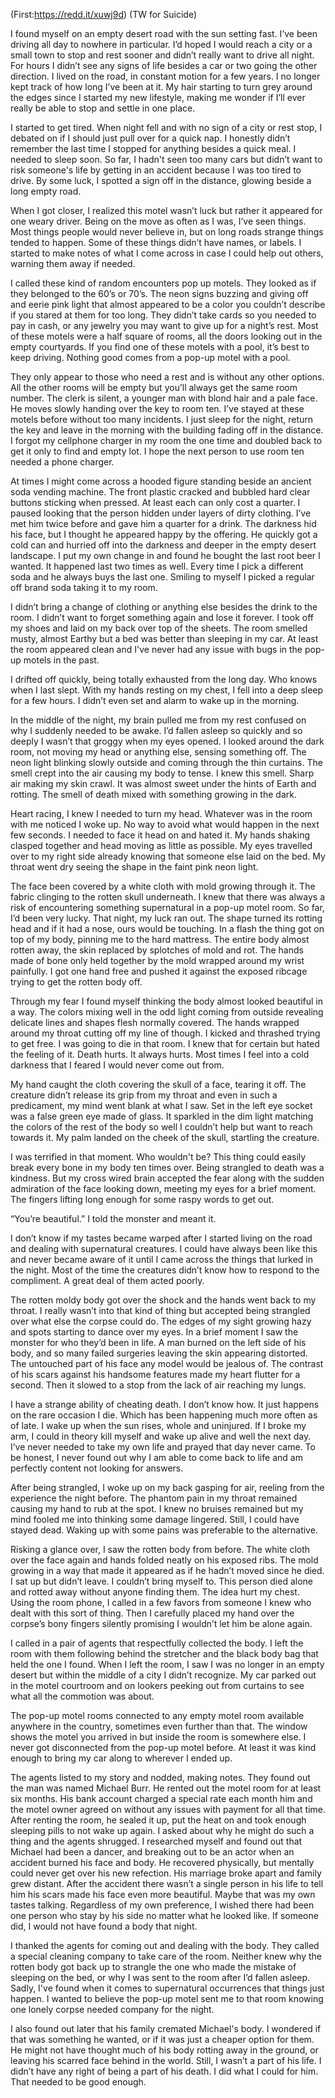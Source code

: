 (First:https://redd.it/xuwj9d)
(TW for Suicide)

I found myself on an empty desert road with the sun setting fast. I’ve been driving all day to nowhere in particular. I’d hoped I would reach a city or a small town to stop and rest sooner and didn’t really want to drive all night. For hours I didn’t see any signs of life besides a car or two going the other direction. I lived on the road, in constant motion for a few years. I no longer kept track of how long I’ve been at it. My hair starting to turn grey around the edges since I started my new lifestyle, making me wonder if I’ll ever really be able to stop and settle in one place. 

I started to get tired. When night fell and with no sign of a city or rest stop, I debated on if I should just pull over for a quick nap. I honestly didn’t remember the last time I stopped for anything besides a quick meal. I needed to sleep soon. So far, I hadn't seen too many cars but didn’t want to risk someone's life by getting in an accident because I was too tired to drive. By some luck, I spotted a sign off in the distance, glowing beside a long empty road. 

When I got closer, I realized this motel wasn’t luck but rather it appeared for one weary driver. Being on the move as often as I was, I’ve seen things. Most things people would never believe in, but on long roads strange things tended to happen. Some of these things didn’t have names, or labels. I started to make notes of what I come across in case I could help out others, warning them away if needed. 

I called these kind of random encounters pop up motels. They looked as if they belonged to the 60’s or 70’s. The neon signs buzzing and giving off and eerie pink light that almost appeared to be a color you couldn’t describe if you stared at them for too long. They didn’t take cards so you needed to pay in cash, or any jewelry you may want to give up for a night’s rest. Most of these motels were a half square of rooms, all the doors looking out in the empty courtyards. If you find one of these motels with a pool, it’s best to keep driving. Nothing good comes from a pop-up motel with a pool. 

They only appear to those who need a rest and is without any other options. All the other rooms will be empty but you’ll always get the same room number. The clerk is silent, a younger man with blond hair and a pale face. He moves slowly handing over the key to room ten. I’ve stayed at these motels before without too many incidents. I just sleep for the night, return the key and leave in the morning with the building fading off in the distance. I forgot my cellphone charger in my room the one time and doubled back to get it only to find and empty lot. I hope the next person to use room ten needed a phone charger. 

At times I might come across a hooded figure standing beside an ancient soda vending machine. The front plastic cracked and bubbled hard clear buttons sticking when pressed. At least each can only cost a quarter. I paused looking that the person hidden under layers of dirty clothing. I’ve met him twice before and gave him a quarter for a drink. The darkness hid his face, but I thought he appeared happy by the offering. He quickly got a cold can and hurried off into the darkness and deeper in the empty desert landscape. I put my own change in and found he bought the last root beer I wanted. It happened last two times as well. Every time I pick a different soda and he always buys the last one. Smiling to myself I picked a regular off brand soda taking it to my room. 

I didn’t bring a change of clothing or anything else besides the drink to the room. I didn’t want to forget something again and lose it forever. I took off my shoes and laid on my back over top of the sheets. The room smelled musty, almost Earthy but a bed was better than sleeping in my car. At least the room appeared clean and I've never had any issue with bugs in the pop-up motels in the past. 

I drifted off quickly, being totally exhausted from the long day. Who knows when I last slept. With my hands resting on my chest, I fell into a deep sleep for a few hours. I didn’t even set and alarm to wake up in the morning. 

In the middle of the night, my brain pulled me from my rest confused on why I suddenly needed to be awake. I’d fallen asleep so quickly and so deeply I wasn’t that groggy when my eyes opened. I looked around the dark room, not moving my head or anything else, sensing something off. The neon light blinking slowly outside and coming through the thin curtains. The smell crept into the air causing my body to tense. I knew this smell. Sharp air making my skin crawl.  It was almost sweet under the hints of Earth and rotting. The smell of death mixed with something growing in the dark. 

Heart racing, I knew I needed to turn my head. Whatever was in the room with me noticed I woke up. No way to avoid what would happen in the next few seconds. I needed to face it head on and hated it. My hands shaking clasped together and head moving as little as possible. My eyes travelled over to my right side already knowing that someone else laid on the bed. My throat went dry seeing the shape in the faint pink neon light. 

The face been covered by a white cloth with mold growing through it. The fabric clinging to the rotten skull underneath. I knew that there was always a risk of encountering something supernatural in a pop-up motel room. So far, I’d been very lucky. That night, my luck ran out. The shape turned its rotting head and if it had a nose, ours would be touching. In a flash the thing got on top of my body, pinning me to the hard mattress. The entire body almost rotten away, the skin replaced by splotches of mold and rot. The hands made of bone only held together by the mold wrapped around my wrist painfully. I got one hand free and pushed it against the exposed ribcage trying to get the rotten body off. 

Through my fear I found myself thinking the body almost looked beautiful in a way. The colors mixing well in the odd light coming from outside revealing delicate lines and shapes flesh normally covered. The hands wrapped around my throat cutting off my line of though. I kicked and thrashed trying to get free. I was going to die in that room. I knew that for certain but hated the feeling of it. Death hurts. It always hurts. Most times I feel into a cold darkness that I feared I would never come out from.  

My hand caught the cloth covering the skull of a face, tearing it off. The creature didn’t release its grip from my throat and even in such a predicament, my mind went blank at what I saw. Set in the left eye socket was a false green eye made of glass. It sparkled in the dim light matching the colors of the rest of the body so well I couldn’t help but want to reach towards it. My palm landed on the cheek of the skull, startling the creature.  

I was terrified in that moment. Who wouldn't be? This thing could easily break every bone in my body ten times over. Being strangled to death was a kindness. But my cross wired brain accepted the fear along with the sudden admiration of the face looking down, meeting my eyes for a brief moment. The fingers lifting long enough for some raspy words to get out. 

“You’re beautiful.” I told the monster and meant it. 

I don’t know if my tastes became warped after I started living on the road and dealing with supernatural creatures. I could have always been like this and never became aware of it until I came across the things that lurked in the night. Most of the time the creatures didn’t know how to respond to the compliment. A great deal of them acted poorly. 

The rotten moldy body got over the shock and the hands went back to my throat. I really wasn’t into that kind of thing but accepted being strangled over what else the corpse could do. The edges of my sight growing hazy and spots starting to dance over my eyes. In a brief moment I saw the monster for who they’d been in life. A man burned on the left side of his body, and so many failed surgeries leaving the skin appearing distorted. The untouched part of his face any model would be jealous of. The contrast of his scars against his handsome features made my heart flutter for a second. Then it slowed to a stop from the lack of air reaching my lungs. 

I have a strange ability of cheating death. I don’t know how. It just happens on the rare occasion I die. Which has been happening much more often as of late. I wake up when the sun rises, whole and uninjured. If I broke my arm, I could in theory kill myself and wake up alive and well the next day. I’ve never needed to take my own life and prayed that day never came. To be honest, I never found out why I am able to come back to life and am perfectly content not looking for answers.  

After being strangled, I woke up on my back gasping for air, reeling from the experience the night before. The phantom pain in my throat remained causing my hand to rub at the spot. I knew no bruises remained but my mind fooled me into thinking some damage lingered. Still, I could have stayed dead. Waking up with some pains was preferable to the alternative. 

Risking a glance over, I saw the rotten body from before. The white cloth over the face again and hands folded neatly on his exposed ribs. The mold growing in a way that made it appeared as if he hadn’t moved since he died. I sat up but didn’t leave. I couldn’t bring myself to. This person died alone and rotted away without anyone finding them. The idea hurt my chest. Using the room phone, I called in a few favors from someone I knew who dealt with this sort of thing. Then I carefully placed my hand over the corpse’s bony fingers silently promising I wouldn’t let him be alone again. 

I called in a pair of agents that respectfully collected the body. I left the room with them following behind the stretcher and the black body bag that held the one I found. When I left the room, I saw I was no longer in an empty desert but within the middle of a city I didn’t recognize. My car parked out in the motel courtroom and on lookers peeking out from curtains to see what all the commotion was about. 

The pop-up motel rooms connected to any empty motel room available anywhere in the country, sometimes even further than that. The window shows the motel you arrived in but inside the room is somewhere else. I never got disconnected from the pop-up motel before. At least it was kind enough to bring my car along to wherever I ended up. 

The agents listed to my story and nodded, making notes. They found out the man was named Michael Burr. He rented out the motel room for at least six months. His bank account charged a special rate each month him and the motel owner agreed on without any issues with payment for all that time. After renting the room, he sealed it up, put the heat on and took enough sleeping pills to not wake up again. I asked about why he might do such a thing and the agents shrugged. I researched myself and found out that Michael had been a dancer, and breaking out to be an actor when an accident burned his face and body. He recovered physically, but mentally could never get over his new refection. His marriage broke apart and family grew distant. After the accident there wasn’t a single person in his life to tell him his scars made his face even more beautiful. Maybe that was my own tastes talking. Regardless of my own preference, I wished there had been one person who stay by his side no matter what he looked like. If someone did, I would not have found a body that night. 

I thanked the agents for coming out and dealing with the body. They called a special cleaning company to take care of the room. Neither knew why the rotten body got back up to strangle the one who made the mistake of sleeping on the bed, or why I was sent to the room after I’d fallen asleep.  Sadly, I've found when it comes to supernatural occurrences that things just happen. I wanted to believe the pop-up motel sent me to that room knowing one lonely corpse needed company for the night.  

I also found out later that his family cremated Michael's body. I wondered if that was something he wanted, or if it was just a cheaper option for them. He might not have thought much of his body rotting away in the ground, or leaving his scarred face behind in the world. Still, I wasn’t a part of his life. I didn’t have any right of being a part of his death. I did what I could for him. That needed to be good enough.